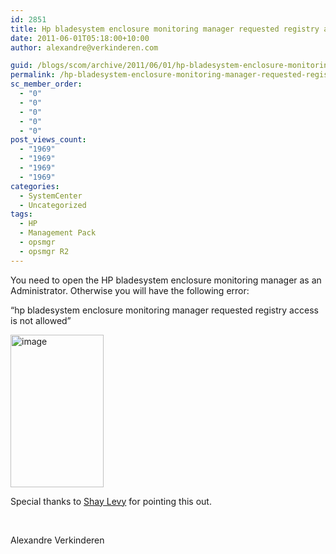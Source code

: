 ```yaml
---
id: 2851
title: Hp bladesystem enclosure monitoring manager requested registry access is not allowed
date: 2011-06-01T05:18:00+10:00
author: alexandre@verkinderen.com

guid: /blogs/scom/archive/2011/06/01/hp-bladesystem-enclosure-monitoring-manager-requested-registry-access-is-not-allowed.aspx
permalink: /hp-bladesystem-enclosure-monitoring-manager-requested-registry-access-is-not-allowed-2/
sc_member_order:
  - "0"
  - "0"
  - "0"
  - "0"
  - "0"
post_views_count:
  - "1969"
  - "1969"
  - "1969"
  - "1969"
categories:
  - SystemCenter
  - Uncategorized
tags:
  - HP
  - Management Pack
  - opsmgr
  - opsmgr R2
---
```

You need to open the HP bladesystem enclosure monitoring manager as an Administrator. Otherwise you will have the following error:

“hp bladesystem enclosure monitoring manager requested registry access is not allowed”

[<img style="border-right-width: 0px;margin: 0px;padding-left: 0px;padding-right: 0px;border-top-width: 0px;border-bottom-width: 0px;border-left-width: 0px;padding-top: 0px" border="0" alt="image" src="https://mscloudstorage.blob.core.windows.net/mscloudstorage//2012/06/image_thumb_74BA51F1.png" width="149" height="244" />](http://scug.be/scom/files/2012/06/image_22F44DAC.png)

Special thanks to <a href="http://blogs.microsoft.co.il/blogs/scriptfanatic/archive/2011/01/06/HP-BladeSystem-PowerShell-cmdlets.aspx" target="_blank">Shay Levy</a> for pointing this out.

&#160;

Alexandre Verkinderen
